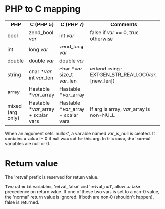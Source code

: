 # PHP to C mapping

<table>

<tr>
<th>PHP</td>
<th>C (PHP 5)</td>
<th>C (PHP 7)</td>
<th>Comments
</tr>

<tr>
<td>bool</td>
<td>zend_bool <i>var</i></td>
<td>int <i>var</i></td>
<td>false if <i>var</i> == 0, true otherwise
</tr>

<tr>
<td>int</td>
<td>long <i>var</i></i></td>
<td>zend_long <i>var</i></td>
<td>&nbsp;</td>
</tr>

<tr>
<td>double</i></td>
<td>double <i>var</i></td>
<td>double <i>var</i></td>
<td>&nbsp;</td>
</tr>

<tr>
<td>string</td>
<td>char *<i>var</i><br>int <i>var</i>_len</td>
<td>char *<i>var</i><br>size_t <i>var</i>_len</td>
<td>extend using :<br>EXTGEN_STR_REALLOC(<i>var</i>,[new_len])</td>
</tr>

<tr>
<td>array</td>
<td>Hastable *<i>var</i>_array</td>
<td>Hastable *<i>var</i>_array</td>
<td></td>
</tr>

<tr>
<td>mixed (arg only)</td>
<td>Hastable *<i>var</i>_array<br>+ scalar vars</td>
<td>Hastable *<i>var</i>_array<br>+ scalar vars</td>
<td>If arg is array, <i>var</i>_array is non-NULL</td>
</tr>

</table>

When an argument sets 'nullok', a variable named <i>var</i>\_is\_null is created. It contains a value != 0 if null was set for this arg. In this case, the 'normal' variables are null or 0.

# Return value

The 'retval' prefix is reserved for return value.

Two other int variables, 'retval\_false' and 'retval\_null', allow to take precedence on return value. If one of these two vars is set to a non-0 value, the 'normal' return value is ignored. If both are non-0 (shouldn't happen), false is returned.